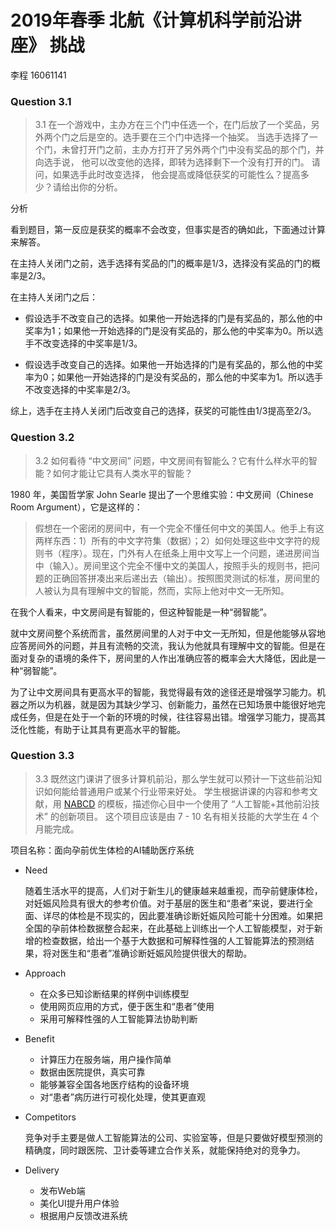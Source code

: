 # 2019年春季 北航《计算机科学前沿讲座》 挑战

李程 16061141

### Question 3.1

> 3.1 在一个游戏中，主办方在三个门中任选一个，在门后放了一个奖品，另外两个门之后是空的。选手要在三个门中选择一个抽奖。 当选手选择了一个门，未曾打开门之前，主办方打开了另外两个门中没有奖品的那个门，并向选手说， 他可以改变他的选择，即转为选择剩下一个没有打开的门。 请问，如果选手此时改变选择， 他会提高或降低获奖的可能性么？提高多少？请给出你的分析。

分析

  看到题目，第一反应是获奖的概率不会改变，但事实是否的确如此，下面通过计算来解答。
  
  在主持人关闭门之前，选手选择有奖品的门的概率是1/3，选择没有奖品的门的概率是2/3。
  
  在主持人关闭门之后：
  * 假设选手不改变自己的选择。如果他一开始选择的门是有奖品的，那么他的中奖率为1；如果他一开始选择的门是没有奖品的，那么他的中奖率为0。所以选手不改变选择的中奖率是1/3。
  
  * 假设选手改变自己的选择。如果他一开始选择的门是有奖品的，那么他的中奖率为0；如果他一开始选择的门是没有奖品的，那么他的中奖率为1。所以选手不改变选择的中奖率是2/3。
  
  综上，选手在主持人关闭门后改变自己的选择，获奖的可能性由1/3提高至2/3。

### Question 3.2

> 3.2 如何看待 “中文房间” 问题，中文房间有智能么？它有什么样水平的智能？如何才能让它具有人类水平的智能？

1980 年，美国哲学家 John Searle 提出了一个思维实验：中文房间（Chinese Room Argument），它是这样的：

> 假想在一个密闭的房间中，有一个完全不懂任何中文的美国人。他手上有这两样东西：1）所有的中文字符集（数据）；2）如何处理这些中文字符的规则书（程序）。现在，门外有人在纸条上用中文写上一个问题，递进房间当中（输入）。房间里这个完全不懂中文的美国人，按照手头的规则书，把问题的正确回答拼凑出来后递出去（输出）。按照图灵测试的标准，房间里的人被认为具有理解中文的智能，然而，实际上他对中文一无所知。

在我个人看来，中文房间是有智能的，但这种智能是一种“弱智能”。

就中文房间整个系统而言，虽然房间里的人对于中文一无所知，但是他能够从容地应答房间外的问题，并且有流畅的交流，我认为他就具有理解中文的智能。但是在面对复杂的语境的条件下，房间里的人作出准确应答的概率会大大降低，因此是一种“弱智能”。

为了让中文房间具有更高水平的智能，我觉得最有效的途径还是增强学习能力。机器之所以为机器，就是因为其缺少学习、创新能力，虽然在已知场景中能很好地完成任务，但是在处于一个新的环境的时候，往往容易出错。增强学习能力，提高其泛化性能，有助于让其具有更高水平的智能。

### Question 3.3

> 3.3 既然这门课讲了很多计算机前沿，那么学生就可以预计一下这些前沿知识如何能给普通用户或某个行业带来好处。 学生根据讲课的内容和参考文献，用 [NABCD](https://www.cnblogs.com/xinz/archive/2010/12/01/1893323.html) 的模板，描述你心目中一个使用了 “人工智能+其他前沿技术” 的创新项目。 这个项目应该是由 7 - 10 名有相关技能的大学生在 4 个月能完成。 

项目名称：面向孕前优生体检的AI辅助医疗系统

* Need

  随着生活水平的提高，人们对于新生儿的健康越来越重视，而孕前健康体检，对妊娠风险具有很大的参考价值。对于基层的医生和“患者”来说，要进行全面、详尽的体检是不现实的，因此要准确诊断妊娠风险可能十分困难。如果把全国的孕前体检数据整合起来，在此基础上训练出一个人工智能模型，对于新增的检查数据，给出一个基于大数据和可解释性强的人工智能算法的预测结果，将对医生和“患者”准确诊断妊娠风险提供很大的帮助。

* Approach
  * 在众多已知诊断结果的样例中训练模型
  * 使用网页应用的方式，便于医生和“患者”使用
  * 采用可解释性强的人工智能算法协助判断

* Benefit
  * 计算压力在服务端，用户操作简单
  * 数据由医院提供，真实可靠
  * 能够兼容全国各地医疗结构的设备环境
  * 对“患者”病历进行可视化处理，使其更直观

* Competitors

  竞争对手主要是做人工智能算法的公司、实验室等，但是只要做好模型预测的精确度，同时跟医院、卫计委等建立合作关系，就能保持绝对的竞争力。

* Delivery
  * 发布Web端
  * 美化UI提升用户体验
  * 根据用户反馈改进系统
